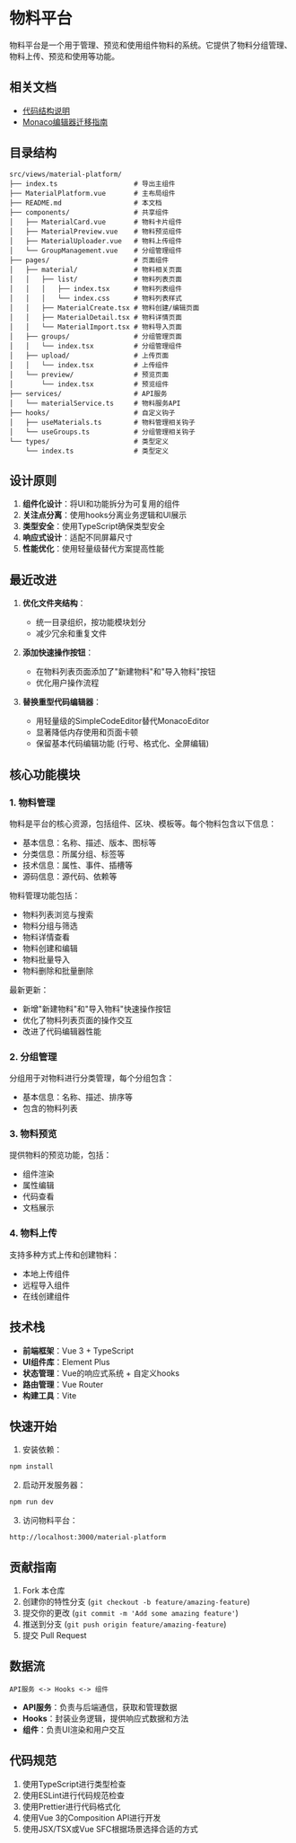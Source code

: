 # 物料平台

物料平台是一个用于管理、预览和使用组件物料的系统。它提供了物料分组管理、物料上传、预览和使用等功能。

## 相关文档

- [代码结构说明](./docs/code-structure.md)
- [Monaco编辑器迁移指南](./docs/monaco-migration.md)

## 目录结构

```
src/views/material-platform/
├── index.ts                   # 导出主组件
├── MaterialPlatform.vue       # 主布局组件
├── README.md                  # 本文档
├── components/                # 共享组件
│   ├── MaterialCard.vue       # 物料卡片组件
│   ├── MaterialPreview.vue    # 物料预览组件
│   ├── MaterialUploader.vue   # 物料上传组件
│   └── GroupManagement.vue    # 分组管理组件
├── pages/                     # 页面组件
│   ├── material/              # 物料相关页面
│   │   ├── list/              # 物料列表页面
│   │   │   ├── index.tsx      # 物料列表组件
│   │   │   └── index.css      # 物料列表样式
│   │   ├── MaterialCreate.tsx # 物料创建/编辑页面
│   │   ├── MaterialDetail.tsx # 物料详情页面
│   │   └── MaterialImport.tsx # 物料导入页面
│   ├── groups/                # 分组管理页面
│   │   └── index.tsx          # 分组管理组件
│   ├── upload/                # 上传页面
│   │   └── index.tsx          # 上传组件
│   └── preview/               # 预览页面
│       └── index.tsx          # 预览组件
├── services/                  # API服务
│   └── materialService.ts     # 物料服务API
├── hooks/                     # 自定义钩子
│   ├── useMaterials.ts        # 物料管理相关钩子
│   └── useGroups.ts           # 分组管理相关钩子
└── types/                     # 类型定义
    └── index.ts               # 类型定义
```

## 设计原则

1. **组件化设计**：将UI和功能拆分为可复用的组件
2. **关注点分离**：使用hooks分离业务逻辑和UI展示
3. **类型安全**：使用TypeScript确保类型安全
4. **响应式设计**：适配不同屏幕尺寸
5. **性能优化**：使用轻量级替代方案提高性能

## 最近改进

1. **优化文件夹结构**：
   - 统一目录组织，按功能模块划分
   - 减少冗余和重复文件

2. **添加快速操作按钮**：
   - 在物料列表页面添加了"新建物料"和"导入物料"按钮
   - 优化用户操作流程

3. **替换重型代码编辑器**：
   - 用轻量级的SimpleCodeEditor替代MonacoEditor
   - 显著降低内存使用和页面卡顿
   - 保留基本代码编辑功能 (行号、格式化、全屏编辑)

## 核心功能模块

### 1. 物料管理

物料是平台的核心资源，包括组件、区块、模板等。每个物料包含以下信息：

- 基本信息：名称、描述、版本、图标等
- 分类信息：所属分组、标签等
- 技术信息：属性、事件、插槽等
- 源码信息：源代码、依赖等

物料管理功能包括：
- 物料列表浏览与搜索
- 物料分组与筛选
- 物料详情查看
- 物料创建和编辑
- 物料批量导入
- 物料删除和批量删除

最新更新：
- 新增"新建物料"和"导入物料"快速操作按钮
- 优化了物料列表页面的操作交互
- 改进了代码编辑器性能

### 2. 分组管理

分组用于对物料进行分类管理，每个分组包含：

- 基本信息：名称、描述、排序等
- 包含的物料列表

### 3. 物料预览

提供物料的预览功能，包括：

- 组件渲染
- 属性编辑
- 代码查看
- 文档展示

### 4. 物料上传

支持多种方式上传和创建物料：

- 本地上传组件
- 远程导入组件
- 在线创建组件

## 技术栈

- **前端框架**：Vue 3 + TypeScript
- **UI组件库**：Element Plus
- **状态管理**：Vue的响应式系统 + 自定义hooks
- **路由管理**：Vue Router
- **构建工具**：Vite

## 快速开始

1. 安装依赖：
```bash
npm install
```

2. 启动开发服务器：
```bash
npm run dev
```

3. 访问物料平台：
```
http://localhost:3000/material-platform
```

## 贡献指南

1. Fork 本仓库
2. 创建你的特性分支 (`git checkout -b feature/amazing-feature`)
3. 提交你的更改 (`git commit -m 'Add some amazing feature'`)
4. 推送到分支 (`git push origin feature/amazing-feature`)
5. 提交 Pull Request

## 数据流

```
API服务 <-> Hooks <-> 组件
```

- **API服务**：负责与后端通信，获取和管理数据
- **Hooks**：封装业务逻辑，提供响应式数据和方法
- **组件**：负责UI渲染和用户交互

## 代码规范

1. 使用TypeScript进行类型检查
2. 使用ESLint进行代码规范检查
3. 使用Prettier进行代码格式化
4. 使用Vue 3的Composition API进行开发
5. 使用JSX/TSX或Vue SFC根据场景选择合适的方式 